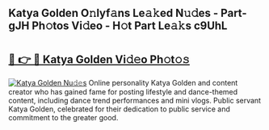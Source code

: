 ## Katya Golden O𝚗lyf𝚊ns Le𝚊𝚔ed N𝚞𝚍es - Part-gJH Ph𝚘tos Vi𝚍eo - H𝚘t Part Le𝚊𝚔s c9UhL

# <h2><a href="http://hf08hgi.feru.top/?c=Katya+Golden">🔗 👉 🔴 Katya Golden Vi𝚍𝚎o Ph𝚘t𝚘𝚜</a></h2>

[![Katya Golden Nu𝚍𝚎s](https://i.imgur.com/0TWrTi3.gif)](http://hf08hgi.feru.top/?c=Katya+Golden)
Online personality Katya Golden and content creator who has gained fame for posting lifestyle and dance-themed content, including dance trend performances and mini vlogs. Public servant Katya Golden, celebrated for their dedication to public service and commitment to the greater good. 
